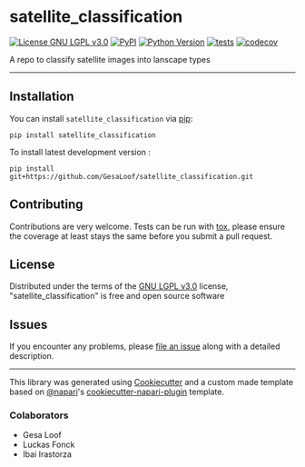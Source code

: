 # satellite_classification

[![License GNU LGPL v3.0](https://img.shields.io/pypi/l/satellite_classification.svg?color=green)](https://github.com/GesaLoof/satellite_classification/raw/main/LICENSE)
[![PyPI](https://img.shields.io/pypi/v/satellite_classification.svg?color=green)](https://pypi.org/project/satellite_classification)
[![Python Version](https://img.shields.io/pypi/pyversions/satellite_classification.svg?color=green)](https://python.org)
[![tests](https://github.com/GesaLoof/satellite_classification/workflows/tests/badge.svg)](https://github.com/GesaLoof/satellite_classification/actions)
[![codecov](https://codecov.io/gh/GesaLoof/satellite_classification/branch/main/graph/badge.svg)](https://codecov.io/gh/GesaLoof/satellite_classification)

A repo to classify  satellite images into lanscape types

----------------------------------

## Installation

You can install `satellite_classification` via [pip]:

    pip install satellite_classification



To install latest development version :

    pip install git+https://github.com/GesaLoof/satellite_classification.git


## Contributing

Contributions are very welcome. Tests can be run with [tox], please ensure
the coverage at least stays the same before you submit a pull request.

## License

Distributed under the terms of the [GNU LGPL v3.0] license,
"satellite_classification" is free and open source software

## Issues

If you encounter any problems, please [file an issue] along with a detailed description.

----------------------------------

This library was generated using [Cookiecutter] and a custom made template based on [@napari]'s [cookiecutter-napari-plugin] template.


[napari]: https://github.com/napari/napari
[Cookiecutter]: https://github.com/audreyr/cookiecutter
[@napari]: https://github.com/napari
[MIT]: http://opensource.org/licenses/MIT
[BSD-3]: http://opensource.org/licenses/BSD-3-Clause
[GNU GPL v3.0]: http://www.gnu.org/licenses/gpl-3.0.txt
[GNU LGPL v3.0]: http://www.gnu.org/licenses/lgpl-3.0.txt
[Apache Software License 2.0]: http://www.apache.org/licenses/LICENSE-2.0
[Mozilla Public License 2.0]: https://www.mozilla.org/media/MPL/2.0/index.txt
[cookiecutter-napari-plugin]: https://github.com/napari/cookiecutter-napari-plugin
[pip]: https://pypi.org/project/pip/
[PyPI]: https://pypi.org/
[tox]: https://tox.readthedocs.io/en/latest/

[file an issue]: https://github.com/GesaLoof/satellite_classification/issues

### Colaborators

- Gesa Loof
- Luckas Fonck
- Ibai Irastorza

